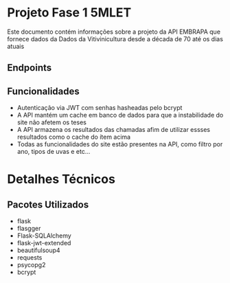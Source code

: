 # Projeto Fase 1 5MLET
Este documento contém informações sobre a projeto da API EMBRAPA que fornece dados da Dados da Vitivinicultura desde a década de 70 até os dias atuais

## Endpoints


## Funcionalidades
- Autenticação via JWT com senhas hasheadas pelo bcrypt
- A API mantém um cache em banco de dados para que a instabilidade do site não afetem os teses
- A API armazena os resultados das chamadas afim de utilizar essses resultados como o cache do ítem acima
- Todas as funcionalidades do site estão presentes na API, como filtro por ano, tipos de uvas e etc...

# Detalhes Técnicos

## Pacotes Utilizados
- flask
- flasgger
- Flask-SQLAlchemy
- flask-jwt-extended
- beautifulsoup4
- requests
- psycopg2
- bcrypt

